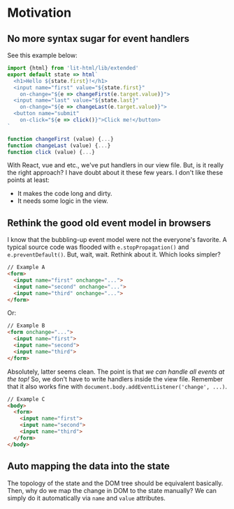 # Motivation

## No more syntax sugar for event handlers

See this example below:

```javascript
import {html} from 'lit-html/lib/extended'
export default state => html`
  <h1>Hello ${state.first}!</h1>
  <input name="first" value="${state.first}"
    on-change="${e => changeFirst(e.target.value)}">
  <input name="last" value="${state.last}"
    on-change="${e => changeLast(e.target.value)}">
  <button name="submit"
    on-click="${e => click()}">Click me!</button>
`

function changeFirst (value) {...}
function changeLast (value) {...}
function click (value) {...}
```

With React, vue and etc., we've put handlers in our view file. But, is it really the right approach? I have doubt about it these few years. I don't like these points at least:

- It makes the code long and dirty.
- It needs some logic in the view.

## Rethink the good old event model in browsers

I know that the bubbling-up event model were not the everyone's favorite. A typical source code was flooded with `e.stopPropagation()` and `e.preventDefault()`. But, wait, wait. Rethink about it. Which looks simpler?

```html
// Example A
<form>
  <input name="first" onchange="...">
  <input name="second" onchange="...">
  <input name="third" onchange="...">
</form>
```

Or:

```html
// Example B
<form onchange="...">
  <input name="first">
  <input name="second">
  <input name="third">
</form>
```

Absolutely, latter seems clean. The point is that *we can handle all events at the top!* So, we don't have to write handlers inside the view file. Remember that it also works fine with `document.body.addEventListener('change', ...)`.

```html
// Example C
<body>
  <form>
    <input name="first">
    <input name="second">
    <input name="third">
  </form>
</body>
```

## Auto mapping the data into the state

The topology of the state and the DOM tree should be equivalent basically. Then, why do we map the change in DOM to the state manually? We can simply do it automatically via `name` and `value` attributes.

